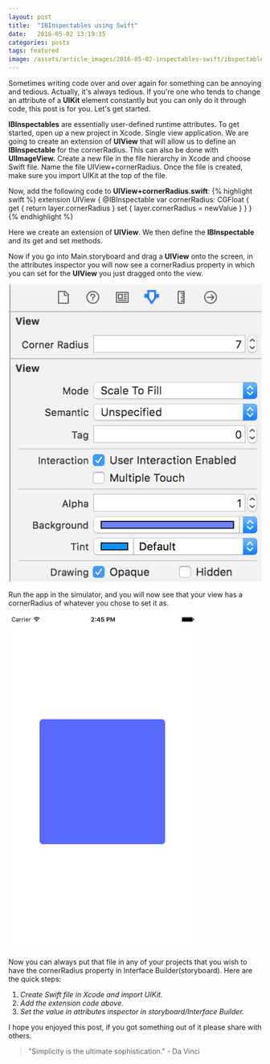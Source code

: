 ```yaml
---
layout: post
title:  "IBInspectables using Swift"
date:   2016-05-02 13:19:15
categories: posts
tags: featured
image: /assets/article_images/2016-05-02-inspectables-swift/ibspectable_view.png
---
```

Sometimes writing code over and over again for something can be annoying and tedious. Actually, it's always tedious. If you're one who tends to change an attribute of a __UIKit__ element constantly but you can only do it through code, this post is for you. Let's get started.

__IBInspectables__ are essentially user-defined runtime attributes. To get started, open up a new project in Xcode. Single view application. We are going to create an extension of __UIView__ that will allow us to define an __IBInspectable__ for the cornerRadius. This can also be done with __UIImageView.__
Create a new file in the file hierarchy in Xcode and choose Swift file. Name the file UIView+cornerRadius. Once the file is created, make sure you import UIKit at the top of the file.

Now, add the following code to __UIView+cornerRadius.swift__:
{% highlight swift %}
  extension UIView {
    @IBInspectable var cornerRadius: CGFloat {
      get {
        return layer.cornerRadius
      }
      set {
        layer.cornerRadius = newValue
      }
    }
  }
{% endhighlight %}

Here we create an extension of __UIView__. We then define the __IBInspectable__ and its get and set methods.

Now if you go into Main.storyboard and drag a __UIView__ onto the screen, in the attributes inspector you will now see a cornerRadius property in which you can set for the __UIView__ you just dragged onto the view.

![image](/assets/article_images/2016-05-02-inspectables-swift/cornerRadius.png)

Run the app in the simulator, and you will now see that your view has a cornerRadius of whatever you chose to set it as.

![image](/assets/article_images/2016-05-02-inspectables-swift/sim_view.png)

Now you can always put that file in any of your projects that you wish to have the cornerRadius property in Interface Builder(storyboard). Here are the quick steps:

1. _Create Swift file in Xcode and import UIKit._
2. _Add the extension code above._
3. _Set the value in attributes inspector in storyboard/Interface Builder._

I hope you enjoyed this post, if you got something out of it please share with others.

> "Simplicity is the ultimate sophistication." - Da Vinci
